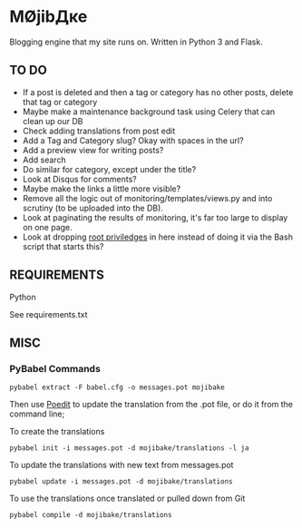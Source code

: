 ﻿MØjibДĸe
================================

Blogging engine that my site runs on.
Written in Python 3 and Flask.


TO DO
-------------------------
- If a post is deleted and then a tag or category has no other posts, delete that tag or category
- Maybe make a maintenance background task using Celery that can clean up our DB
- Check adding translations from post edit
- Add a Tag and Category slug? Okay with spaces in the url?
- Add a preview view for writing posts?
- Add search
- Do similar for category, except under the title?
- Look at Disqus for comments?
- Maybe make the links a little more visible?
- Remove all the logic out of monitoring/templates/views.py and into scrutiny (to be uploaded into the DB).
 - Look at paginating the results of monitoring, it's far too large to display on one page.
 - Look at dropping [root priviledges](https://stackoverflow.com/questions/2699907/dropping-root-permissions-in-python) in here instead of doing it via the Bash script that starts this?


REQUIREMENTS
-------------------------

Python

See requirements.txt

MISC
-------------------------

### PyBabel Commands ###
    pybabel extract -F babel.cfg -o messages.pot mojibake

Then use [Poedit](http://poedit.net/) to update the translation from the .pot file, or do it from the command line;

To create the translations

    pybabel init -i messages.pot -d mojibake/translations -l ja

To update the translations with new text from messages.pot

    pybabel update -i messages.pot -d mojibake/translations

To use the translations once translated or pulled down from Git

    pybabel compile -d mojibake/translations
